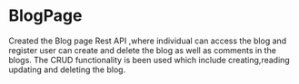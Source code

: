 # BlogPage
Created the Blog page Rest API ,where individual can access the blog and register user can create and delete the blog as well as comments in the blogs.
The CRUD functionality is been used which include creating,reading updating and deleting the blog.
